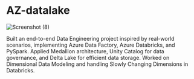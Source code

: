 # AZ-datalake
![Screenshot (8)](https://github.com/user-attachments/assets/a65a147d-c10e-442e-8d0e-b7e0e1172b96)


Built an end-to-end Data Engineering project inspired by real-world scenarios, implementing Azure Data Factory, Azure Databricks, and PySpark. 
Applied Medallion architecture, Unity Catalog for data governance, and Delta Lake for efficient data storage. 
Worked on Dimensional Data Modeling and handling Slowly Changing Dimensions in Databricks.




